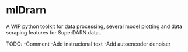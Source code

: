 # mlDrarn
A WIP python toolkit for data processing, several model plotting and data scraping features for SuperDARN data..


TODO:
-Comment
-Add instrucional text
-Add autoencoder denoiser
